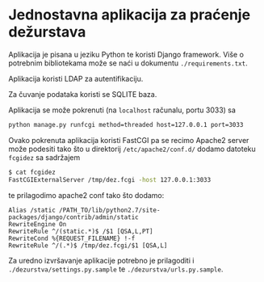 # Jednostavna aplikacija za praćenje dežurstava

Aplikacija je pisana u jeziku Python te koristi Django framework.
Više o potrebnim bibliotekama može se naći u dokumentu
`./requirements.txt`.

Aplikacija koristi LDAP za autentifikaciju.

Za čuvanje podataka koristi se SQLITE baza.

Aplikacija se može pokrenuti (na `localhost` računalu, portu 3033) sa 
```bash
python manage.py runfcgi method=threaded host=127.0.0.1 port=3033
```

Ovako pokrenuta aplikacija koristi FastCGI pa se recimo Apache2 server može
podesiti tako što u direktorij `/etc/apache2/conf.d/` dodamo datoteku
`fcgidez` sa sadržajem
```bash
$ cat fcgidez
FastCGIExternalServer /tmp/dez.fcgi -host 127.0.0.1:3033
```

te prilagodimo apache2 conf tako što dodamo:
```
Alias /static /PATH_TO/lib/python2.7/site-packages/django/contrib/admin/static
RewriteEngine On
RewriteRule ^/(static.*)$ /$1 [QSA,L,PT]
RewriteCond %{REQUEST_FILENAME} !-f
RewriteRule ^/(.*)$ /tmp/dez.fcgi/$1 [QSA,L]
```

Za uredno izvršavanje aplikacije potrebno je prilagoditi i
`./dezurstva/settings.py.sample` te `./dezurstva/urls.py.sample`.
